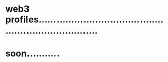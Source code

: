 # web3 profiles.........................................................................
# soon...........

